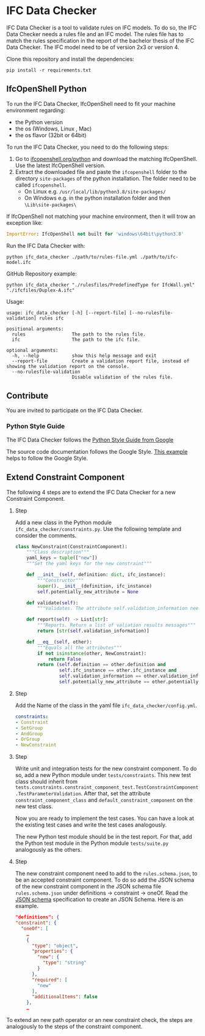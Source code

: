 # IFC Data Checker

IFC Data Checker is a tool to validate rules on IFC models. To do so, the IFC Data Checker needs a rules file and an IFC model. The rules file has to match the rules specification in the report of the bachelor thesis of the IFC Data Checker. The IFC model need to be of version 2x3 or version 4.

Clone this repository and install the dependencies:

```shell
pip install -r requirements.txt
```

## IfcOpenShell Python

To run the IFC Data Checker, IfcOpenShell need to fit your machine environment regarding:

* the Python version
* the os (Windows, Linux , Mac)
* the os flavor (32bit or 64bit)

To run the IFC Data Checker, you need to do the following steps:

1. Go to [ifcopenshell.org/python](http://ifcopenshell.org/python) and download the matching IfcOpenShell. Use the latest IfcOpenShell version.
2. Extract the downloaded file and paste the `ifcopenshell` folder to the directory `site-packages` of the python installation. The folder need to be called `ifcopenshell`.
    * On Linux e.g. `/usr/local/lib/python3.8/site-packages/`
    * On Windows e.g. in the python installation folder and then `\Lib\site-packages\`

If IfcOpenShell not matching your machine environment, then it will trow an exception like:

```python
ImportError: IfcOpenShell not built for 'windows\64bit\python3.8'
```

Run the IFC Data Checker with:

```shell
python ifc_data_checker ./path/to/rules-file.yml ./path/to/ifc-model.ifc
```

GitHub Repository example:

```shell
python ifc_data_checker "./rulesfiles/PredefinedType for IfcWall.yml" "./ifcfiles/Duplex-A.ifc"
```

Usage:

```shell
usage: ifc_data_checker [-h] [--report-file] [--no-rulesfile-validation] rules ifc

positional arguments:
  rules                 The path to the rules file.
  ifc                   The path to the ifc file.

optional arguments:
  -h, --help            show this help message and exit
  --report-file         Create a validation report file, instead of showing the validation report on the console.
  --no-rulesfile-validation
                        Disable validation of the rules file.
```

## Contribute

You are invited to participate on the IFC Data Checker.

### Python Style Guide

The IFC Data Checker follows the [Python Style Guide from Google](https://google.github.io/styleguide/pyguide.html)

The source code documentation follows the Google Style. [This example](https://sphinxcontrib-napoleon.readthedocs.io/en/latest/example_google.html) helps to follow the Google Style.

## Extend Constraint Component

The following 4 steps are to extend the IFC Data Checker for a new Constraint Component.

1. Step

    Add a new class in the Python module `ifc_data_checker/constraints.py`. Use the following template and consider the comments.

    ```python
    class NewConstraint(ConstraintComponent):
        """Class description"""
        yaml_keys = tuple(["new"])
        """Set the yaml keys for the new constraint"""

        def __init__(self, definition: dict, ifc_instance):
            """Constructor"""
            super().__init__(definition, ifc_instance)
            self.potentially_new_attribute = None

        def validate(self):
            """Validates. The attribute self.validation_information need to be set."""

        def report(self) -> List[str]:
            """Reports. Return a list of valiation results messages"""
            return [str(self.validation_information)]

        def __eq__(self, other):
            """Equals all the attributes"""
            if not isinstance(other, NewConstraint):
                return False
            return (self.definition == other.definition and
                    self.ifc_instance == other.ifc_instance and
                    self.validation_information == other.validation_information and
                    self.potentially_new_attribute == other.potentially_new_attribute)
    ```

2. Step

    Add the Name of the class in the yaml file `ifc_data_checker/config.yml`.

    ```yaml
    constraints:
    - Constraint
    - SetGroup
    - AndGroup
    - OrGroup
    - NewConstraint
    ```

3. Step

    Write unit and integration tests for the new constraint component. To do so, add a new Python module under `tests/constraints`. This new test class should inherit from `tests.constraints.constraint_component_test.TestConstraintComponent.TestParameterValidation`. After that, set the attribute `constraint_component_class` and `default_constraint_component` on the new test class.

    Now you are ready to implement the test cases. You can have a look at the existing test cases and write the test cases analogously.

    The new Python test module should be in the test report. For that, add the Python test module in the Python module `tests/suite.py` analogously as the others.

4. Step

    The new constraint component need to add to the `rules.schema.json`, to be an accepted constraint component. To do so add the JSON schema of the new constraint component in the JSON schema file `rules.schema.json` under definitions -> constraint -> oneOf. Read the [JSON schema](http://json-schema.org/) specification to create an JSON Schema. Here is an example.

    ```json
    "definitions": {
    "constraint": {
      "oneOf": [
        …
        {
          "type": "object",
          "properties": {
            "new": {
              "type": "string"
            }
          },
          "required": [
            "new"
          ],
          "additionalItems": false
        },
        …
    ```

To extend an new path operator or an new constraint check, the steps are analogously to the steps of the constraint component.
